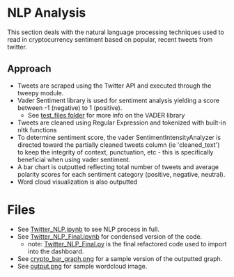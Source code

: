 # NLP Analysis
This section deals with the natural language processing techniques used to read in cryptocurrency sentiment based on popular, recent tweets from twitter. 

## Approach 
- Tweets are scraped using the Twitter API and executed through the tweepy module.
- Vader Sentiment library is used for sentiment analysis yielding a score between -1 (negative) to 1 (positive).
    -  See [test_files folder](https://github.com/findthefunction/goldendwarf/tree/andrew/NLP_analysis/test_files) for more info on the VADER library
- Tweets are cleaned using Regular Expression and tokenized with built-in nltk functions 
- To determine sentiment score, the vader SentimentIntensityAnalyzer is directed toward the partially cleaned tweets column (ie 'cleaned_text') to keep the integrity of context, punctuation, etc - this is specifically beneficial when using vader sentiment. 
- A bar chart is outputted reflecting total number of tweets and average polarity scores for each sentiment category (positive, negative, neutral). 
- Word cloud visualization is also outputted

# Files 
- See [Twitter_NLP.ipynb](https://github.com/findthefunction/goldendwarf/blob/andrew/NLP_analysis/Twitter_NLP.ipynb) to see NLP process in full. 
- See [Twitter_NLP_Final.ipynb](https://github.com/findthefunction/goldendwarf/blob/andrew/NLP_analysis/Twitter_NLP_Final.ipynb) for condensed version of the code.
  -  note: [Twitter_NLP_Final.py](https://github.com/findthefunction/goldendwarf/blob/main/Twitter_NLP_Final.py) is the final refactored code used to import into the dashboard.
- See [crypto_bar_graph.png](https://github.com/findthefunction/goldendwarf/blob/andrew/NLP_analysis/crypto_bar_graph.png) for a sample version of the outputted graph.
- See [output.png](https://github.com/findthefunction/goldendwarf/blob/andrew/NLP_analysis/output.png) for sample wordcloud image.
